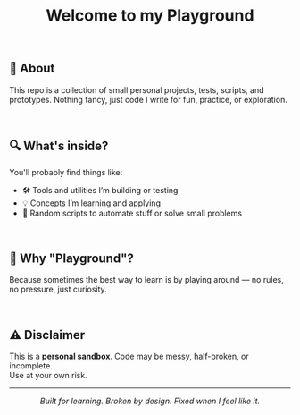 <h1 align="center">Welcome to my Playground</h1>

<br>

## 🧠 About
This repo is a collection of small personal projects, tests, scripts, and prototypes. Nothing fancy, just code I write for fun, practice, or exploration.

<br>

## 🔍 What's inside?
You'll probably find things like:

- 🛠️ Tools and utilities I’m building or testing
- 💡 Concepts I’m learning and applying
- 🧰 Random scripts to automate stuff or solve small problems

<br>

## 🤸 Why "Playground"?
Because sometimes the best way to learn is by playing around — no rules, no pressure, just curiosity.

<br>

## ⚠️ Disclaimer
This is a **personal sandbox**. Code may be messy, half-broken, or incomplete.  
Use at your own risk.

---
<p align="center"><em>Built for learning. Broken by design. Fixed when I feel like it.</em></p>
